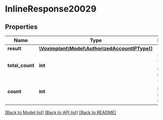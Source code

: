 # InlineResponse20029

## Properties
Name | Type | Description | Notes
------------ | ------------- | ------------- | -------------
**result** | [**\Voximplant\Model\AuthorizedAccountIPType[]**](AuthorizedAccountIPType.md) |  | [optional] 
**total_count** | **int** | The total found network count. | [optional] 
**count** | **int** | The returned network count. | [optional] 

[[Back to Model list]](../README.md#documentation-for-models) [[Back to API list]](../README.md#documentation-for-api-endpoints) [[Back to README]](../README.md)


